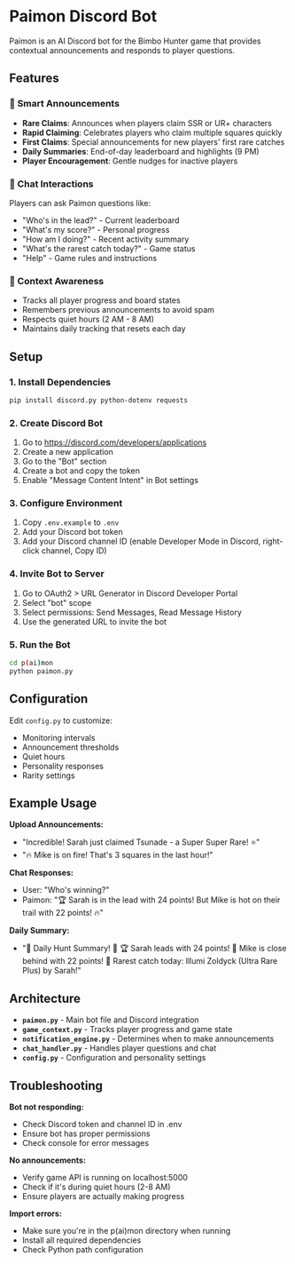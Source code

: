 # Paimon Discord Bot

Paimon is an AI Discord bot for the Bimbo Hunter game that provides contextual announcements and responds to player questions.

## Features

### 🎯 Smart Announcements
- **Rare Claims**: Announces when players claim SSR or UR+ characters
- **Rapid Claiming**: Celebrates players who claim multiple squares quickly
- **First Claims**: Special announcements for new players' first rare catches
- **Daily Summaries**: End-of-day leaderboard and highlights (9 PM)
- **Player Encouragement**: Gentle nudges for inactive players

### 💬 Chat Interactions
Players can ask Paimon questions like:
- "Who's in the lead?" - Current leaderboard
- "What's my score?" - Personal progress
- "How am I doing?" - Recent activity summary
- "What's the rarest catch today?" - Game status
- "Help" - Game rules and instructions

### 🧠 Context Awareness
- Tracks all player progress and board states
- Remembers previous announcements to avoid spam
- Respects quiet hours (2 AM - 8 AM)
- Maintains daily tracking that resets each day

## Setup

### 1. Install Dependencies
```bash
pip install discord.py python-dotenv requests
```

### 2. Create Discord Bot
1. Go to https://discord.com/developers/applications
2. Create a new application
3. Go to the "Bot" section
4. Create a bot and copy the token
5. Enable "Message Content Intent" in Bot settings

### 3. Configure Environment
1. Copy `.env.example` to `.env`
2. Add your Discord bot token
3. Add your Discord channel ID (enable Developer Mode in Discord, right-click channel, Copy ID)

### 4. Invite Bot to Server
1. Go to OAuth2 > URL Generator in Discord Developer Portal
2. Select "bot" scope
3. Select permissions: Send Messages, Read Message History
4. Use the generated URL to invite the bot

### 5. Run the Bot
```bash
cd p(ai)mon
python paimon.py
```

## Configuration

Edit `config.py` to customize:
- Monitoring intervals
- Announcement thresholds
- Quiet hours
- Personality responses
- Rarity settings

## Example Usage

**Upload Announcements:**
- "Incredible! Sarah just claimed Tsunade - a Super Super Rare! ⭐"
- "🔥 Mike is on fire! That's 3 squares in the last hour!"

**Chat Responses:**
- User: "Who's winning?"
- Paimon: "🏆 Sarah is in the lead with 24 points! But Mike is hot on their trail with 22 points! 🔥"

**Daily Summary:**
- "🌟 Daily Hunt Summary! 🌟
🏆 Sarah leads with 24 points!
🥈 Mike is close behind with 22 points!
🎯 Rarest catch today: Illumi Zoldyck (Ultra Rare Plus) by Sarah!"

## Architecture

- **`paimon.py`** - Main bot file and Discord integration
- **`game_context.py`** - Tracks player progress and game state
- **`notification_engine.py`** - Determines when to make announcements
- **`chat_handler.py`** - Handles player questions and chat
- **`config.py`** - Configuration and personality settings

## Troubleshooting

**Bot not responding:**
- Check Discord token and channel ID in .env
- Ensure bot has proper permissions
- Check console for error messages

**No announcements:**
- Verify game API is running on localhost:5000
- Check if it's during quiet hours (2-8 AM)
- Ensure players are actually making progress

**Import errors:**
- Make sure you're in the p(ai)mon directory when running
- Install all required dependencies
- Check Python path configuration
